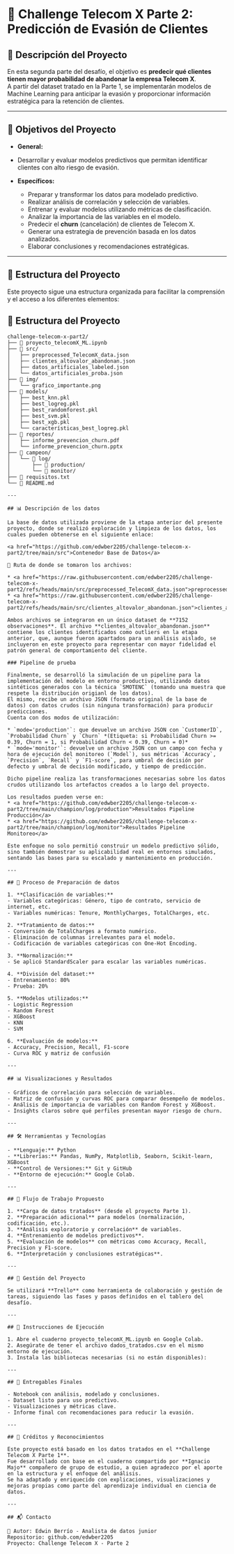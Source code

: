# 🤖 Challenge Telecom X Parte 2: Predicción de Evasión de Clientes

## 📌 Descripción del Proyecto
En esta segunda parte del desafío, el objetivo es **predecir qué clientes tienen mayor probabilidad de abandonar la empresa Telecom X**.  
A partir del dataset tratado en la Parte 1, se implementarán modelos de Machine Learning para anticipar la evasión y proporcionar información estratégica para la retención de clientes.

---

## 🎯 Objetivos del Proyecto

- **General:** 
- Desarrollar y evaluar modelos predictivos que permitan identificar clientes con alto riesgo de evasión.

- **Específicos:**
  - Preparar y transformar los datos para modelado predictivo.
  - Realizar análisis de correlación y selección de variables.
  - Entrenar y evaluar modelos utilizando métricas de clasificación.
  - Analizar la importancia de las variables en el modelo.
  - Predecir el **churn** (cancelación) de clientes de Telecom X.
  - Generar una estrategia de prevención basada en los datos analizados.
  - Elaborar conclusiones y recomendaciones estratégicas.

---

## 📁 Estructura del Proyecto

Este proyecto sigue una estructura organizada para facilitar la comprensión y el acceso a los diferentes elementos:

## 📂 Estructura del Proyecto

```plaintext
challenge-telecom-x-part2/
├── 📄 proyecto_telecomX_ML.ipynb
├── 📁 src/
│   ├── preprocessed_TelecomX_data.json
│   ├── clientes_altovalor_abandonan.json
│   ├── datos_artificiales_labeled.json
│   └── datos_artificiales_proba.json
├── 📁 img/
│   └── grafico_importante.png
├── 📁 models/
│   ├── best_knn.pkl
│   ├── best_logreg.pkl
│   ├── best_randomforest.pkl
│   ├── best_svm.pkl
│   ├── best_xgb.pkl
│   └── características_best_logreg.pkl
├── 📁 reportes/
│   ├── informe_prevencion_churn.pdf
│   └── informe_prevencion_churn.pptx
├── 📁 campeon/
│   └── 📁 log/
│       ├── 📁 production/
│       └── 📁 monitor/
├── 📄 requisitos.txt
└── 📄 README.md

---

## 📊 Descripción de los datos

La base de datos utilizada proviene de la etapa anterior del presente proyecto, donde se realizó exploración y limpieza de los datos, los cuales pueden obtenerse en el siguiente enlace:

<a href="https://github.com/edwber2205/challenge-telecom-x-part2/tree/main/src">Contenedor Base de Datos</a>

📄 Ruta de donde se tomaron los archivos: 

* <a href="https://raw.githubusercontent.com/edwber2205/challenge-telecom-x-part2/refs/heads/main/src/preprocessed_TelecomX_data.json">preprocessed_TelecomX_data.json</a>
* <a href="https://raw.githubusercontent.com/edwber2205/challenge-telecom-x-part2/refs/heads/main/src/clientes_altovalor_abandonan.json">clientes_altovalor_abandonan.json</a>

Ambos archivos se integraron en un único dataset de **7152 observaciones**. El archivo **clientes_altovalor_abandonan.json** contiene los clientes identificados como outliers en la etapa anterior, que, aunque fueron apartados para un análisis aislado, se incluyeron en este proyecto para representar con mayor fidelidad el patrón general de comportamiento del cliente.

### Pipeline de prueba

Finalmente, se desarrolló la simulación de un pipeline para la implementación del modelo en entorno productivo, utilizando datos sintéticos generados con la técnica `SMOTENC` (tomando una muestra que respete la distribución origianl de los datos).
El mismo, recibe un archivo JSON (formato original de la base de datos) con datos crudos (sin ninguna transformación) para producir predicciones.
Cuenta con dos modos de utilización:

* `mode='production'`: que devuelve un archivo JSON con `CustomerID`, `Probabilidad Churn` y `Churn` *(Etiqueta: si Probabilidad Churn >= 0.39, Churn = 1, si Probabilidad Churn < 0.39, Churn = 0)*
* `mode='monitor'`: devuelve un archivo JSON con un campo con fecha y hora de ejecución del monitoreo (`Model`), sus métricas `Accuracy`, `Precision`, `Recall` y `F1-score`, para umbral de decisión por defecto y umbral de decisión modificado, y tiempo de predicción.

Dicho pipeline realiza las transformaciones necesarias sobre los datos crudos utilizando los artefactos creados a lo largo del proyecto.

Los resultados pueden verse en:
* <a href="https://github.com/edwber2205/challenge-telecom-x-part2/tree/main/champion/log/production">Resultados Pipeline Producción</a>
* <a href="https://github.com/edwber2205/challenge-telecom-x-part2/tree/main/champion/log/monitor">Resultados Pipeline Monitoreo</a>

Este enfoque no solo permitió construir un modelo predictivo sólido, sino también demostrar su aplicabilidad real en entornos simulados, sentando las bases para su escalado y mantenimiento en producción.

---

## 🧪 Proceso de Preparación de datos

1. **Clasificación de variables:**
- Variables categóricas: Género, tipo de contrato, servicio de internet, etc.
- Variables numéricas: Tenure, MonthlyCharges, TotalCharges, etc.

2. **Tratamiento de datos:**
- Conversión de TotalCharges a formato numérico.
- Eliminación de columnas irrelevantes para el modelo.
- Codificación de variables categóricas con One-Hot Encoding.

3. **Normalización:**
- Se aplicó StandardScaler para escalar las variables numéricas.

4. **División del dataset:**
- Entrenamiento: 80%
- Prueba: 20%

5. **Modelos utilizados:**
- Logistic Regression
- Random Forest
- XGBoost
- KNN
- SVM

6. **Evaluación de modelos:**
- Accuracy, Precision, Recall, F1-score
- Curva ROC y matriz de confusión

---

## 📊 Visualizaciones y Resultados

- Gráficos de correlación para selección de variables.
- Matriz de confusión y curvas ROC para comparar desempeño de modelos.
- Análisis de importancia de variables con Random Forest y XGBoost.
- Insights claros sobre qué perfiles presentan mayor riesgo de churn.

---

## 🛠 Herramientas y Tecnologías

- **Lenguaje:** Python  
- **Librerías:** Pandas, NumPy, Matplotlib, Seaborn, Scikit-learn, XGBoost 
- **Control de Versiones:** Git y GitHub
- **Entorno de ejecución:** Google Colab. 

---

## 🚀 Flujo de Trabajo Propuesto

1. **Carga de datos tratados** (desde el proyecto Parte 1).
2. **Preparación adicional** para modelos (normalización, codificación, etc.).
3. **Análisis exploratorio y correlación** de variables.
4. **Entrenamiento de modelos predictivos**.
5. **Evaluación de modelos** con métricas como Accuracy, Recall, Precision y F1-score.
6. **Interpretación y conclusiones estratégicas**.

---

## 📅 Gestión del Proyecto

Se utilizará **Trello** como herramienta de colaboración y gestión de tareas, siguiendo las fases y pasos definidos en el tablero del desafío.

---

## 🚀 Instrucciones de Ejecución

1. Abre el cuaderno proyecto_telecomX_ML.ipynb en Google Colab.
2. Asegúrate de tener el archivo dados_tratados.csv en el mismo entorno de ejecución.
3. Instala las bibliotecas necesarias (si no están disponibles):

---

## 📄 Entregables Finales

- Notebook con análisis, modelado y conclusiones.
- Dataset listo para uso predictivo.
- Visualizaciones y métricas clave.
- Informe final con recomendaciones para reducir la evasión.

---

## 👏 Créditos y Reconocimientos

Este proyecto está basado en los datos tratados en el **Challenge Telecom X Parte 1**.  
Fue desarrollado con base en el cuaderno compartido por **Ignacio Majo** compañero de grupo de estudio, a quien agradezco por el aporte en la estructura y el enfoque del análisis.  
Se ha adaptado y enriquecido con explicaciones, visualizaciones y mejoras propias como parte del aprendizaje individual en ciencia de datos.

---

## 📬 Contacto

👤 Autor: Edwin Berrío - Analista de datos junior
Repositorio: github.com/edwber2205
Proyecto: Challenge Telecom X - Parte 2